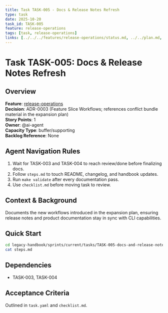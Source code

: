 ```yaml
---
title: Task TASK-005 - Docs & Release Notes Refresh
type: task
date: 2025-10-20
task_id: TASK-005
feature: release-operations
tags: [task, release-operations]
links: [../../../features/release-operations/status.md, ../../plan.md, ../../../../../Forked CLI Expansion Implementation Plan.md]
---
```


# Task TASK-005: Docs & Release Notes Refresh

## Overview
**Feature**: [release-operations](../../../features/release-operations/status.md)  
**Decision**: ADR-0003 (Feature Slice Workflows; references conflict bundle material in the expansion plan)  
**Story Points**: 1  
**Owner**: @ai-agent  
**Capacity Type**: buffer/supporting  
**Backlog Reference**: None

## Agent Navigation Rules
1. Wait for TASK-003 and TASK-004 to reach review/done before finalizing docs.
2. Follow `steps.md` to touch README, changelog, and handbook updates.
3. Run `make validate` after every documentation pass.
4. Use `checklist.md` before moving task to review.

## Context & Background
Documents the new workflows introduced in the expansion plan, ensuring release notes and product documentation stay in sync with CLI capabilities.

## Quick Start
```bash
cd legacy-handbook/sprints/current/tasks/TASK-005-docs-and-release-notes/
cat steps.md
```

## Dependencies
- TASK-003, TASK-004

## Acceptance Criteria
Outlined in `task.yaml` and `checklist.md`.
